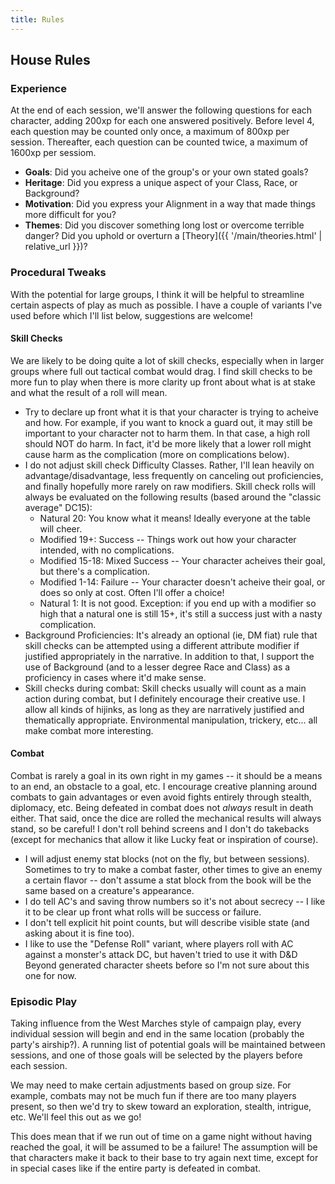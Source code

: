```yaml
---
title: Rules
---
```


## House Rules

### Experience

At the end of each session, we'll answer the following questions for each character, adding 200xp for each one answered positively. Before level 4, each question may be counted only once, a maximum of 800xp per session. Thereafter, each question can be counted twice, a maximum of 1600xp per sessiom.

* **Goals**: Did you acheive one of the group's or your own stated goals?
* **Heritage**: Did you express a unique aspect of your Class, Race, or Background?
* **Motivation**: Did you express your Alignment in a way that made things more difficult for you?
* **Themes**: Did you discover something long lost or overcome terrible danger? Did you uphold or overturn a [Theory]({{ '/main/theories.html' | relative_url }})?

### Procedural Tweaks

With the potential for large groups, I think it will be helpful to streamline certain aspects of play as much as possible. I have a couple of variants I've used before which I'll list below, suggestions are welcome!

#### Skill Checks

We are likely to be doing quite a lot of skill checks, especially when in larger groups where full out tactical combat would drag. I find skill checks to be more fun to play when there is more clarity up front about what is at stake and what the result of a roll will mean.

* Try to declare up front what it is that your character is trying to acheive and how. For example, if you want to knock a guard out, it may still be important to your character not to harm them. In that case, a high roll should NOT do harm. In fact, it'd be more likely that a lower roll might cause harm as the complication (more on complications below).
* I do not adjust skill check Difficulty Classes. Rather, I'll lean heavily on advantage/disadvantage, less frequently on canceling out proficiencies, and finally hopefully more rarely on raw modifiers. Skill check rolls will always be evaluated on the following results (based around the "classic average" DC15):
  * Natural 20: You know what it means! Ideally everyone at the table will cheer.
  * Modified 19+: Success -- Things work out how your character intended, with no complications.
  * Modified 15-18: Mixed Success -- Your character acheives their goal, but there's a complication.
  * Modified 1-14: Failure -- Your character doesn't acheive their goal, or does so only at cost. Often I'll offer a choice!
  * Natural 1: It is not good. Exception: if you end up with a modifier so high that a natural one is still 15+, it's still a success just with a nasty complication.
* Background Proficiencies: It's already an optional (ie, DM fiat) rule that skill checks can be attempted using a different attribute modifier if justified appropriately in the narrative. In addition to that, I support the use of Background (and to a lesser degree Race and Class) as a proficiency in cases where it'd make sense.
* Skill checks during combat: Skill checks usually will count as a main action during combat, but I definitely encourage their creative use. I allow all kinds of hijinks, as long as they are narratively justified and thematically appropriate. Environmental manipulation, trickery, etc... all make combat more interesting.

#### Combat

Combat is rarely a goal in its own right in my games -- it should be a means to an end, an obstacle to a goal, etc. I encourage creative planning around combats to gain advantages or even avoid fights entirely through stealth, diplomacy, etc. Being defeated in combat does not *always* result in death either. That said, once the dice are rolled the mechanical results will always stand, so be careful! I don't roll behind screens and I don't do takebacks (except for mechanics that allow it like Lucky feat or inspiration of course).

* I will adjust enemy stat blocks (not on the fly, but between sessions). Sometimes to try to make a combat faster, other times to give an enemy a certain flavor -- don't assume a stat block from the book will be the same based on a creature's appearance.
* I do tell AC's and saving throw numbers so it's not about secrecy -- I like it to be clear up front what rolls will be success or failure.
* I don't tell explicit hit point counts, but will describe visible state (and asking about it is fine too).
* I like to use the "Defense Roll" variant, where players roll with AC against a monster's attack DC, but haven't tried to use it with D&D Beyond generated character sheets before so I'm not sure about this one for now.

### Episodic Play

Taking influence from the West Marches style of campaign play, every individual session will begin and end in the same location (probably the party's airship?). A running list of potential goals will be maintained between sessions, and one of those goals will be selected by the players before each session.

We may need to make certain adjustments based on group size. For example, combats may not be much fun if there are too many players present, so then we'd try to skew toward an exploration, stealth, intrigue, etc. We'll feel this out as we go!

This does mean that if we run out of time on a game night without having reached the goal, it will be assumed to be a failure! The assumption will be that characters make it back to their base to try again next time, except for in special cases like if the entire party is defeated in combat.
